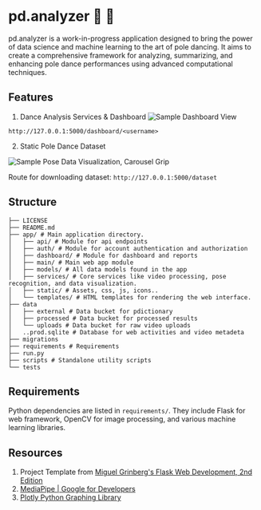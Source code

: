 # pd.analyzer 💃 🕺

pd.analyzer is a work-in-progress application designed to bring the power of data science and machine learning to the art of pole dancing. It aims to create a comprehensive framework for analyzing, summarizing, and enhancing pole dance performances using advanced computational techniques.

## Features

1. Dance Analysis Services & Dashboard
![Sample Dashboard View](https://i.ibb.co/g3crywn/Screenshot-2024-01-07-at-03-36-38.png)

`http://127.0.0.1:5000/dashboard/<username>`

2. Static Pole Dance Dataset

![Sample Pose Data Visualization, Carousel Grip](https://i.ibb.co/mCDsjFM/plot-azim-050.png) 

Route for downloading dataset: `http://127.0.0.1:5000/dataset` 

## Structure

```
├── LICENSE
├── README.md
├── app/ # Main application directory.
│   ├── api/ # Module for api endpoints
│   ├── auth/ # Module for account authentication and authorization
│   ├── dashboard/ # Module for dashboard and reports
│   ├── main/ # Main web app module
│   ├── models/ # All data models found in the app
│   ├── services/ # Core services like video processing, pose recognition, and data visualization.
│   ├── static/ # Assets, css, js, icons..
│   └── templates/ # HTML templates for rendering the web interface.
├── data
│   ├── external # Data bucket for pdictionary
│   ├── processed # Data bucket for processed results
│   └── uploads # Data bucket for raw video uploads
│   ..prod.sqlite # Database for web activities and video metadeta
├── migrations
├── requirements # Requirements
├── run.py
├── scripts # Standalone utility scripts
└── tests
```

## Requirements
Python dependencies are listed in `requirements/`. They include Flask for web framework, OpenCV for image processing, and various machine learning libraries.

## Resources
1. Project Template from [Miguel Grinberg's Flask Web Development, 2nd Edition](https://github.com/miguelgrinberg/flasky/)
2. [MediaPipe | Google for Developers](https://github.com/google/mediapipe)
3. [Plotly Python Graphing Library](https://plotly.com/python/)